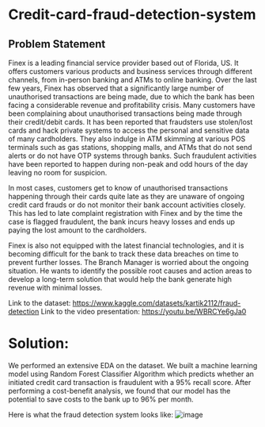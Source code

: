 # Credit-card-fraud-detection-system

## Problem Statement
Finex is a leading financial service provider based out of Florida, US. It offers customers various products and business services through different channels, from in-person banking and ATMs to online banking. Over the last few years, Finex has observed that a significantly large number of unauthorised transactions are being made, due to which the bank has been facing a considerable revenue and profitability crisis. Many customers have been complaining about unauthorised transactions being made through their credit/debit cards. It has been reported that fraudsters use stolen/lost cards and hack private systems to access the personal and sensitive data of many cardholders. They also indulge in ATM skimming at various POS terminals such as gas stations, shopping malls, and ATMs that do not send alerts or do not have OTP systems through banks. Such fraudulent activities have been reported to happen during non-peak and odd hours of the day leaving no room for suspicion.

In most cases, customers get to know of unauthorised transactions happening through their cards quite late as they are unaware of ongoing credit card frauds or do not monitor their bank account activities closely. This has led to late complaint registration with Finex and by the time the case is flagged fraudulent, the bank incurs heavy losses and ends up paying the lost amount to the cardholders.

Finex is also not equipped with the latest financial technologies, and it is becoming difficult for the bank to track these data breaches on time to prevent further losses. The Branch Manager is worried about the ongoing situation. He wants to identify the possible root causes and action areas to develop a long-term solution that would help the bank generate high revenue with minimal losses.

Link to the dataset: https://www.kaggle.com/datasets/kartik2112/fraud-detection
Link to the video presentation: https://youtu.be/WBRCYe6gJa0

# Solution:
We performed an extensive EDA on the dataset. We built a machine learning model using Random Forest Classifier Algorithm which predicts whether an initiated credit card transaction is fraudulent with a 95% recall score. After performing a cost-benefit analysis, we found that our model has the potential to save costs to the bank up to 96% per month.

Here is what the fraud detection system looks like:
![image](https://github.com/esvs2202/Credit-card-fraud-detection-system/assets/22242325/f97db1e1-2145-4033-867f-c2d4860be671)





